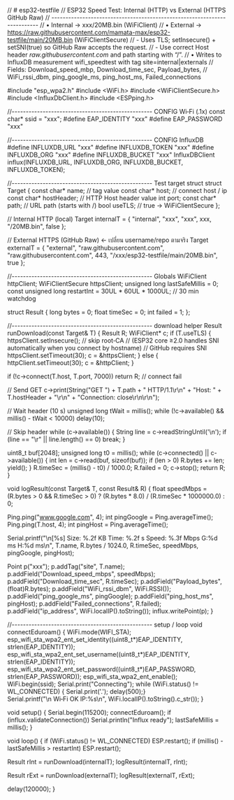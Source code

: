 // # esp32-testfile
// ESP32  Speed Test: Internal (HTTP) vs External (HTTPS GitHub Raw)
// -------------------------------------------------------------------------
// • Internal  → xxx/20MB.bin  (WiFiClient)
// • External  → https://raw.githubusercontent.com/mamata-max/esp32-testfile/main/20MB.bin  (WiFiClientSecure)
//   - Uses TLS; setInsecure() + setSNI(true) so GitHub Raw accepts the request.
//   - Use correct Host header *raw.githubusercontent.com* and path starting with “/”.
// • Writes to InfluxDB measurement  wifi_speedtest  with tag  site=internal|externals
//   Fields: Download_speed_mbp, Download_time_sec, Payload_bytes,
//           WiFi_rssi_dbm, ping_google_ms, ping_host_ms, Failed_connections

#include "esp_wpa2.h"
#include <WiFi.h>
#include <WiFiClientSecure.h>
#include <InfluxDbClient.h>
#include <ESPping.h>

//-------------------------------------------------- CONFIG Wi‑Fi (.1x)
const char* ssid = "xxx";
#define   EAP_IDENTITY   "xxx"
#define   EAP_PASSWORD   "xxx"

//-------------------------------------------------- CONFIG InfluxDB
#define INFLUXDB_URL     "xxx"
#define INFLUXDB_TOKEN   "xxx"
#define INFLUXDB_ORG     "xxx"
#define INFLUXDB_BUCKET  "xxx"
InfluxDBClient influx(INFLUXDB_URL, INFLUXDB_ORG, INFLUXDB_BUCKET, INFLUXDB_TOKEN);

//-------------------------------------------------- Test target struct
struct Target {
  const char* name;        // tag value
  const char* host;        // connect host / ip
  const char* hostHeader;  // HTTP Host header value
  int   port;
  const char* path;        // URL path (starts with /)
  bool  useTLS;            // true → WiFiClientSecure
};

// Internal HTTP (local)
Target internalT = {
  "internal",
  "xxx",
  "xxx",
  xxx,
  "/20MB.bin",
  false
};

// External HTTPS (GitHub Raw)  ← เปลี่ยน username/repo ตามจริง
Target externalT = {
  "external",
  "raw.githubusercontent.com",
  "raw.githubusercontent.com",
  443,
  "/xxx/esp32-testfile/main/20MB.bin",
  true
};

//-------------------------------------------------- Globals
WiFiClient       httpClient;
WiFiClientSecure httpsClient;
unsigned long    lastSafeMillis = 0;
const unsigned long restartInt  = 30UL * 60UL * 1000UL; // 30 min watchdog

struct Result { long bytes = 0; float timeSec = 0; int failed = 1; };

//-------------------------------------------------- download helper
Result runDownload(const Target& T) {
  Result R; WiFiClient* c;
  if (T.useTLS) {
    httpsClient.setInsecure();   // skip root‑CA
    // (ESP32 core ≥2.0 handles SNI automatically when you connect by hostname)
// GitHub requires SNI
    httpsClient.setTimeout(30);
    c = &httpsClient;
  } else {
    httpClient.setTimeout(30);
    c = &httpClient;
  }

  if (!c->connect(T.host, T.port, 7000)) return R; // connect fail

  // Send GET
  c->print(String("GET ") + T.path + " HTTP/1.1\r\n" +
           "Host: " + T.hostHeader + "\r\n" +
           "Connection: close\r\n\r\n");

  // Wait header (10 s)
  unsigned long tWait = millis();
  while (!c->available() && millis() - tWait < 10000) delay(10);

  // Skip header
  while (c->available()) {
    String line = c->readStringUntil('\n');
    if (line == "\r" || line.length() == 0) break;
  }

  uint8_t buf[2048];
  unsigned long t0 = millis();
  while (c->connected() || c->available()) {
    int len = c->read(buf, sizeof(buf));
    if (len > 0) R.bytes += len;
    yield();
  }
  R.timeSec = (millis() - t0) / 1000.0;
  R.failed  = 0;
  c->stop();
  return R;
}

void logResult(const Target& T, const Result& R) {
  float speedMbps = (R.bytes > 0 && R.timeSec > 0) ? (R.bytes * 8.0) / (R.timeSec * 1000000.0) : 0;

  Ping.ping("www.google.com", 4);
  int pingGoogle = Ping.averageTime();
  Ping.ping(T.host, 4);
  int pingHost   = Ping.averageTime();

  Serial.printf("\n[%s] Size: %.2f KB Time: %.2f s Speed: %.3f Mbps  G:%d ms H:%d ms\n",
                T.name, R.bytes / 1024.0, R.timeSec, speedMbps, pingGoogle, pingHost);

  Point p("xxx");
  p.addTag("site", T.name);
  p.addField("Download_speed_mbps", speedMbps);
  p.addField("Download_time_sec",  R.timeSec);
  p.addField("Payload_bytes",      (float)R.bytes);
  p.addField("WiFi_rssi_dbm",      WiFi.RSSI());
  p.addField("ping_google_ms",     pingGoogle);
  p.addField("ping_host_ms",       pingHost);
  p.addField("Failed_connections", R.failed);
  p.addField("ip_address",         WiFi.localIP().toString());
  influx.writePoint(p);
}

//-------------------------------------------------- setup / loop
void connectEduroam() {
  WiFi.mode(WIFI_STA);
  esp_wifi_sta_wpa2_ent_set_identity((uint8_t*)EAP_IDENTITY, strlen(EAP_IDENTITY));
  esp_wifi_sta_wpa2_ent_set_username((uint8_t*)EAP_IDENTITY, strlen(EAP_IDENTITY));
  esp_wifi_sta_wpa2_ent_set_password((uint8_t*)EAP_PASSWORD, strlen(EAP_PASSWORD));
  esp_wifi_sta_wpa2_ent_enable();
  WiFi.begin(ssid);
  Serial.print("Connecting");
  while (WiFi.status() != WL_CONNECTED) { Serial.print('.'); delay(500);}  
  Serial.printf("\n Wi‑Fi OK IP:%s\n", WiFi.localIP().toString().c_str());
}

void setup() {
  Serial.begin(115200);
  connectEduroam();
  if (influx.validateConnection()) Serial.println("Influx ready");
  lastSafeMillis = millis();
}

void loop() {
  if (WiFi.status() != WL_CONNECTED) ESP.restart();
  if (millis() - lastSafeMillis > restartInt) ESP.restart();

  Result rInt = runDownload(internalT);
  logResult(internalT, rInt);

  Result rExt = runDownload(externalT);
  logResult(externalT, rExt);

  delay(120000);
}

